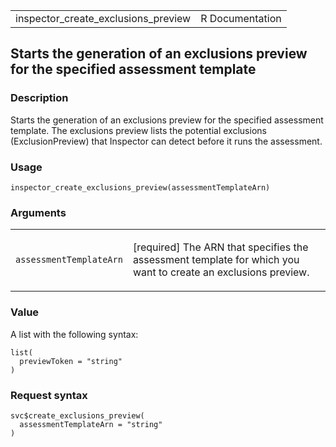 <table style="width: 100%;">
<tbody>
<tr class="odd">
<td>inspector_create_exclusions_preview</td>
<td style="text-align: right;">R Documentation</td>
</tr>
</tbody>
</table>

## Starts the generation of an exclusions preview for the specified assessment template

### Description

Starts the generation of an exclusions preview for the specified
assessment template. The exclusions preview lists the potential
exclusions (ExclusionPreview) that Inspector can detect before it runs
the assessment.

### Usage

    inspector_create_exclusions_preview(assessmentTemplateArn)

### Arguments

<table>
<colgroup>
<col style="width: 35%" />
<col style="width: 65%" />
</colgroup>
<tbody>
<tr class="odd">
<td><code
id="inspector_create_exclusions_preview_:_assessmentTemplateArn">assessmentTemplateArn</code></td>
<td><p>[required] The ARN that specifies the assessment template for
which you want to create an exclusions preview.</p></td>
</tr>
</tbody>
</table>

### Value

A list with the following syntax:

    list(
      previewToken = "string"
    )

### Request syntax

    svc$create_exclusions_preview(
      assessmentTemplateArn = "string"
    )

